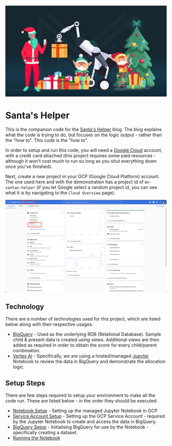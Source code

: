 ![Mondo Ventures Intro](etc/docs/images/mondo-post-202212-Santas-helper.jpg)

# Santa's Helper

This is the companion code for the [Santa's Helper](https://docs.google.com/document/d/16in8wS8Vl2UvQOYwDxwge8FPpDANxWRkxi4IcCMBa8o/edit#) 
blog. The blog explains what the code is trying to do, but focuses on the logic output - rather than the "how to". 
This code is the "how to".

In order to setup and run this code, you will need a [Google Cloud](https://cloud.google.com/) account, with a 
credit card attached (this project requires some paid resources - although it won't cost much to run so long 
as you shut everything down once you've finished).

Next, create a new project in your GCP (Google Cloud Platform) account. The one used here and with the demonstration 
has a project id of `mv-santas-helper` (if you let Google select a random project id, you can see what it is 
by navigating to the `Cloud Overview` page).

![Cloud Overview - Project Id](etc/docs/images/00-cloud-overview.png)

## Technology

There are a number of technologies used for this project, which are listed below along 
with their respective usages.

- [BigQuery](https://cloud.google.com/bigquery) - Used as the underlying RDB (Relational Database). Sample child & 
  present data is created using views. Additional views are then added as required in order to 
  obtain the *score* for every child/parent combination.
- [Vertex AI](https://cloud.google.com/vertex-ai/) - Specifically, we are using a hosted/managed 
  [Jupyter](https://jupyter.org/) Notebook to review the data in BigQuery and demonstrate the allocation logic.

## Setup Steps

There are few steps required to setup your environment to make all the code run. These are listed below - in the 
order they should be executed.

- [Notebook Setup](etc/docs/notebook-setup.md) - Setting up the managed Jupyter Notebook in GCP
- [Service Account Setup](etc/docs/service-acc-setup.md) - Setting up the GCP Service Account - required by the 
  Jupyter Notebook to create and access the data in BigQuery.
- [BigQuery Setup](etc/docs/bigquery-setup.md) - Initialising BigQuery for use by the Notebook - specifically creating 
  a dataset.
- [Running the Notebook](etc/docs/running-the-notebook.md)

